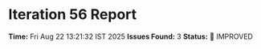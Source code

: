 # Iteration 56 Report
**Time:** Fri Aug 22 13:21:32 IST 2025
**Issues Found:** 3
**Status:** 🔧 IMPROVED
